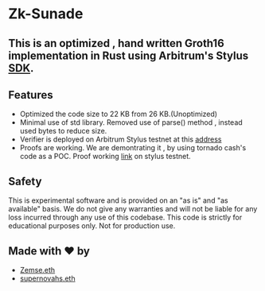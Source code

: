 # Zk-Sunade
## This is an optimized , hand written Groth16 implementation in Rust using Arbitrum's Stylus [SDK](https://docs.arbitrum.io/stylus/stylus-quickstart).


## Features
- Optimized the code size to 22 KB from 26 KB.(Unoptimized)
- Minimal use of std library. Removed use of parse() method , instead used bytes to reduce size.
- Verifier is deployed on Arbitrum Stylus testnet at this [address](https://stylus-testnet-explorer.arbitrum.io/address/0x921541EeE40927601E66DbF1cD20eFA2476A97D0/contracts#address-tabs)
- Proofs are working. We are demontrating it , by using tornado cash's code as a POC. Proof working [link](https://stylus-testnet-explorer.arbitrum.io/tx/0x7ca1690c7706983a6052175bc8955937880de8b7acfa0736558fd5d701f5d36f) on stylus testnet.



## Safety
This is experimental software and is provided on an "as is" and "as available" basis.
We do not give any warranties and will not be liable for any loss incurred through any use of this codebase.
This code is strictly for educational purposes only. Not for production use.


## Made with ❤️ by 

- [Zemse.eth](https://github.com/zemse)
- [supernovahs.eth](https://github.com/supernovahs)
